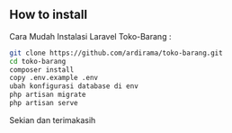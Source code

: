 

## How to install

Cara Mudah Instalasi Laravel Toko-Barang :

```bash
git clone https://github.com/ardirama/toko-barang.git
cd toko-barang
composer install
copy .env.example .env
ubah konfigurasi database di env 
php artisan migrate
php artisan serve
```
Sekian dan terimakasih
